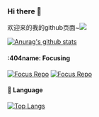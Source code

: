 ### Hi there 👋

欢迎来的我的github页面~![]( https://visitor-badge.glitch.me/badge?page_id=404name)

[![Anurag's github stats](https://github-readme-stats.vercel.app/api?username=404name&count_private=true&show_icons=true)](https://github.com/anuraghazra/github-readme-stats)

<!--
**404name/404name** is a ✨ _special_ ✨ repository because its `README.md` (this file) appears on your GitHub profile.
:

- 🔭 I’m currently working on ...
- 🌱 I’m currently learning ...
- 👯 I’m looking to collaborate on ...
- 🤔 I’m looking for help with ...
- 💬 Ask me about ...
- 📫 How to reach me: ...
- 😄 Pronouns: ...
- ⚡ Fun fact: ...
-->
####  :404name:  Focusing

[![Focus Repo](https://github-readme-stats.vercel.app/api/pin/?username=404name&repo=Reinforcement-Learning-Notes)](https://github.com/404name/winter)
[![Focus Repo](https://github-readme-stats.vercel.app/api/pin/?username=404name&repo=Inios)](https://github.com/404name/C-game)

####  :hammer:  Language

[![Top Langs](https://github-readme-stats.vercel.app/api/top-langs/?username=YJLAugus&hide=html,css)](https://github.com/404name)




